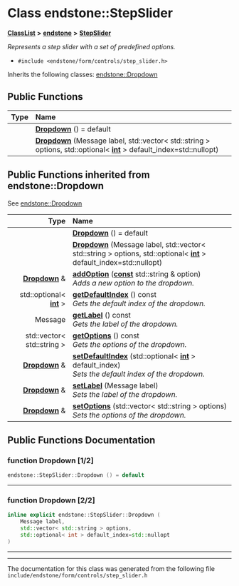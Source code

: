 

# Class endstone::StepSlider



[**ClassList**](annotated.md) **>** [**endstone**](namespaceendstone.md) **>** [**StepSlider**](classendstone_1_1StepSlider.md)



_Represents a step slider with a set of predefined options._ 

* `#include <endstone/form/controls/step_slider.h>`



Inherits the following classes: [endstone::Dropdown](classendstone_1_1Dropdown.md)






















































## Public Functions

| Type | Name |
| ---: | :--- |
|   | [**Dropdown**](#function-dropdown-12) () = default<br> |
|   | [**Dropdown**](#function-dropdown-22) (Message label, std::vector&lt; std::string &gt; options, std::optional&lt; [**int**](classendstone_1_1Vector.md) &gt; default\_index=std::nullopt) <br> |


## Public Functions inherited from endstone::Dropdown

See [endstone::Dropdown](classendstone_1_1Dropdown.md)

| Type | Name |
| ---: | :--- |
|   | [**Dropdown**](classendstone_1_1Dropdown.md#function-dropdown-12) () = default<br> |
|   | [**Dropdown**](classendstone_1_1Dropdown.md#function-dropdown-22) (Message label, std::vector&lt; std::string &gt; options, std::optional&lt; [**int**](classendstone_1_1Vector.md) &gt; default\_index=std::nullopt) <br> |
|  [**Dropdown**](classendstone_1_1Dropdown.md) & | [**addOption**](classendstone_1_1Dropdown.md#function-addoption) ([**const**](classendstone_1_1Vector.md) std::string & option) <br>_Adds a new option to the dropdown._  |
|  std::optional&lt; [**int**](classendstone_1_1Vector.md) &gt; | [**getDefaultIndex**](classendstone_1_1Dropdown.md#function-getdefaultindex) () const<br>_Gets the default index of the dropdown._  |
|  Message | [**getLabel**](classendstone_1_1Dropdown.md#function-getlabel) () const<br>_Gets the label of the dropdown._  |
|  std::vector&lt; std::string &gt; | [**getOptions**](classendstone_1_1Dropdown.md#function-getoptions) () const<br>_Gets the options of the dropdown._  |
|  [**Dropdown**](classendstone_1_1Dropdown.md) & | [**setDefaultIndex**](classendstone_1_1Dropdown.md#function-setdefaultindex) (std::optional&lt; [**int**](classendstone_1_1Vector.md) &gt; default\_index) <br>_Sets the default index of the dropdown._  |
|  [**Dropdown**](classendstone_1_1Dropdown.md) & | [**setLabel**](classendstone_1_1Dropdown.md#function-setlabel) (Message label) <br>_Sets the label of the dropdown._  |
|  [**Dropdown**](classendstone_1_1Dropdown.md) & | [**setOptions**](classendstone_1_1Dropdown.md#function-setoptions) (std::vector&lt; std::string &gt; options) <br>_Sets the options of the dropdown._  |






















































## Public Functions Documentation




### function Dropdown [1/2]

```C++
endstone::StepSlider::Dropdown () = default
```




<hr>



### function Dropdown [2/2]

```C++
inline explicit endstone::StepSlider::Dropdown (
    Message label,
    std::vector< std::string > options,
    std::optional< int > default_index=std::nullopt
) 
```




<hr>

------------------------------
The documentation for this class was generated from the following file `include/endstone/form/controls/step_slider.h`

